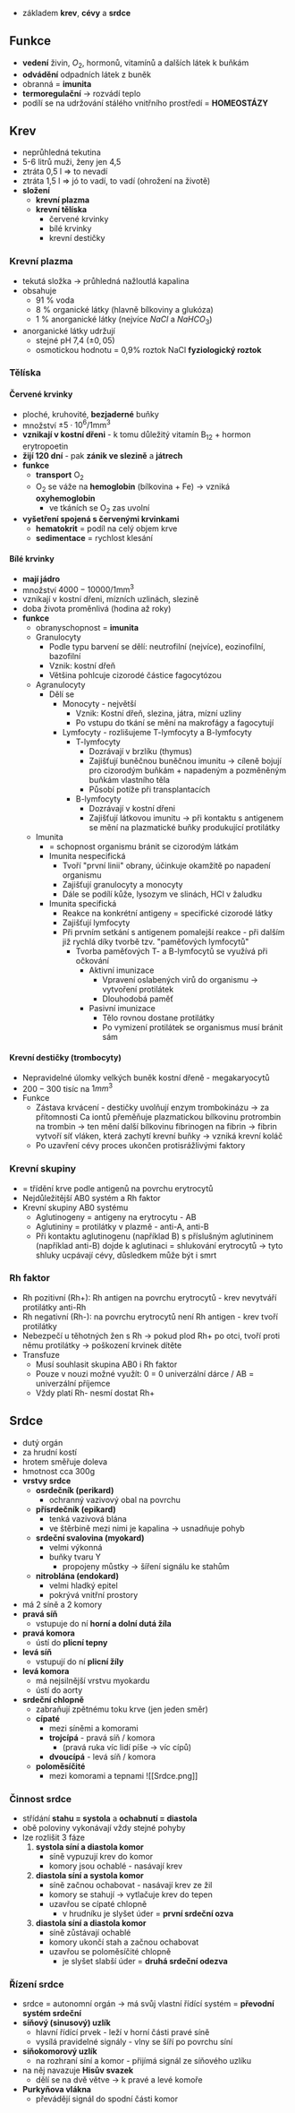 - základem **krev**, **cévy** a **srdce**
## Funkce
- **vedení** živin, $O_{2}$, hormonů, vitamínů a dalších látek k buňkám
- **odvádění** odpadních látek z buněk
- obranná = **imunita**
- **termoregulační** → rozvádí teplo
- podílí se na udržování stálého vnitřního prostředí = **HOMEOSTÁZY**

## Krev
- neprůhledná tekutina
- 5-6 litrů muži, ženy jen 4,5
- ztráta 0,5 l ⇒ to nevadí
- ztráta 1,5 l ⇒ jó to vadí, to vadí (ohrožení na životě)
- **složení**
	- **krevní plazma**
	- **krevní tělíska**
		- červené krvinky
		- bílé krvinky
		- krevní destičky
### Krevní plazma
- tekutá složka → průhledná nažloutlá kapalina
- obsahuje
	- 91 % voda
	- 8 % organické látky (hlavně bílkoviny a glukóza)
	- 1 % anorganické látky (nejvíce $NaCl$ a $NaHCO_{3}$)
- anorganické látky udržují
	- stejné pH 7,4 ($\pm 0,05$)
	- osmotickou hodnotu = 0,9% roztok NaCl **fyziologický roztok**

### Tělíska
#### Červené krvinky
- ploché, kruhovité, **bezjaderné** buňky
- množství $\pm 5\cdot10^6 / 1\text{mm}^3$
- **vznikají v kostní dřeni** - k tomu důležitý vitamín $\text{B}_{12}$ + hormon erytropoetin
- **žijí 120 dní** - pak **zánik ve slezině** a **játrech**
- **funkce**
	- **transport** $\text{O}_{2}$
	- $\text{O}_{2}$ se váže na **hemoglobin** (bílkovina + Fe) → vzniká **oxyhemoglobin**
		- ve tkáních se $\text{O}_{2}$ zas uvolní
- **vyšetření spojená s červenými krvinkami**
	- **hematokrit** = podíl na celý objem krve
	- **sedimentace** = rychlost klesání
#### Bílé krvinky
- **mají jádro**
- množství $4000-10000 / 1\text{mm}^3$
- vznikají v kostní dřeni, mízních uzlinách, slezině
- doba života proměnlivá (hodina až roky)
- **funkce**
	- obranyschopnost = **imunita**
	- Granulocyty 
	    - Podle typu barvení se dělí: neutrofilní (nejvíce), eozinofilní, bazofilní 
	    - Vznik: kostní dřeň 
	    - Většina pohlcuje cizorodé částice fagocytózou 
	- Agranulocyty 
	    - Dělí se
	        - Monocyty - největší 
	            - Vznik: Kostní dřeň, slezina, játra, mízní uzliny 
	            - Po vstupu do tkání se mění na makrofágy a fagocytují 
	        - Lymfocyty - rozlišujeme T-lymfocyty a B-lymfocyty 
	            - T-lymfocyty 
	                - Dozrávají v brzlíku (thymus) 
	                - Zajišťují buněčnou buněčnou imunitu -> cíleně bojují pro cizorodým buňkám + napadeným a pozměněným buňkám vlastního těla 
	                - Působí potíže při transplantacích 
	            - B-lymfocyty 
	                - Dozrávají v kostní dřeni 
	                - Zajišťují látkovou imunitu -> při kontaktu s antigenem se mění na plazmatické buňky produkující protilátky 
	- Imunita 
	    - = schopnost organismu bránit se cizorodým látkám 
	    - Imunita nespecifická 
	        - Tvoří "první linii" obrany, účinkuje okamžitě po napadení organismu 
	        - Zajišťují granulocyty a monocyty 
	        - Dále se podílí kůže, lysozym ve slinách, HCl v žaludku 
	    - Imunita specifická 
	        - Reakce na konkrétní antigeny = specifické cizorodé látky 
	        - Zajišťují lymfocyty 
	        - Při prvním setkání s antigenem pomalejší reakce - při dalším již rychlá díky tvorbě tzv. "paměťových lymfocytů" 
	            - Tvorba paměťových T- a B-lymfocytů se využívá při očkování 
	                - Aktivní imunizace 
	                    - Vpravení oslabených virů do organismu -> vytvoření protilátek 
	                    - Dlouhodobá paměť 
	                - Pasivní imunizace 
	                    - Tělo rovnou dostane protilátky 
	                    - Po vymizení protilátek se organismus musí bránit sám 

#### Krevní destičky (trombocyty) 
- Nepravidelné úlomky velkých buněk kostní dřeně - megakaryocytů 
- $200 - 300$ tisíc na $1 mm^3$ 
- Funkce
	- Zástava krvácení - destičky uvolňují enzym trombokinázu -> za přítomnosti Ca iontů přeměňuje plazmatickou bílkovinu protrombin na trombin -> ten mění další bílkovinu fibrinogen na fibrin -> fibrin vytvoří síť vláken, která zachytí krevní buňky -> vzniká krevní koláč 
    - Po uzavření cévy proces ukončen protisrážlivými faktory 
### Krevní skupiny 
- = třídění krve podle antigenů na povrchu erytrocytů 
- Nejdůležitější AB0 systém a Rh faktor 
- Krevní skupiny AB0 systému 
    - Aglutinogeny = antigeny na erytrocytu - AB 
    - Aglutininy = protilátky v plazmě - anti-A, anti-B 
    - Při kontaktu aglutinogenu (například B) s příslušným aglutininem (například anti-B) dojde k aglutinaci = shlukování erytrocytů -> tyto shluky ucpávají cévy, důsledkem může být i smrt 
### Rh faktor 
- Rh pozitivní (Rh+): Rh antigen na povrchu erytrocytů - krev nevytváří protilátky anti-Rh 
- Rh negativní (Rh-): na povrchu erytrocytů není Rh antigen - krev tvoří protilátky 
- Nebezpečí u těhotných žen s Rh -> pokud plod Rh+ po otci, tvoří proti němu protilátky -> poškození krvinek dítěte 
- Transfuze 
     - Musí souhlasit skupina AB0 i Rh faktor 
     - Pouze v nouzi možné využít: 0 = 0 univerzální dárce / AB = univerzální příjemce 
     - Vždy platí Rh- nesmí dostat Rh+
## Srdce
- dutý orgán
- za hrudní kostí
- hrotem směřuje doleva
- hmotnost cca 300g
- **vrstvy srdce**
	- **osrdečník (perikard)**
		- ochranný vazivový obal na povrchu
	- **přísrdečník (epikard)**
		- tenká vazivová blána
		- ve štěrbině mezi nimi je kapalina → usnadňuje pohyb
	- **srdeční svalovina (myokard)**
		- velmi výkonná
		- buňky tvaru Y
			- propojeny můstky → šíření signálu ke stahům
	- **nitroblána (endokard)**
		- velmi hladký epitel
		- pokrývá vnitřní prostory
- má 2 síně a 2 komory
- **pravá síň**
	- vstupuje do ní **horní a dolní dutá žíla**
- **pravá komora**
	- ústí do **plicní tepny**
- **levá síň**
	- vstupují do ní **plicní žíly**
- **levá komora**
	- má nejsilnější vrstvu myokardu
	- ústí do aorty
- **srdeční chlopně**
	- zabraňují zpětnému toku krve (jen jeden směr)
	- **cípaté**
		- mezi síněmi a komorami
		- **trojcípá** - pravá síň / komora
			- (pravá ruka víc lidí píše → víc cípů)
		- **dvoucípá** - levá síň / komora
	- **poloměsíčité**
		- mezi komorami a tepnami
![[Srdce.png]]
### Činnost srdce
- střídání **stahu = systola** a **ochabnutí = diastola**
- obě poloviny vykonávají vždy stejné pohyby
- lze rozlišit 3 fáze
	1. **systola síní a diastola komor**
		- síně vypuzují krev do komor
		- komory jsou ochablé - nasávají krev
	2. **diastola síní a systola komor**
		- síně začnou ochabovat - nasávají krev ze žil
		- komory se stahují → vytlačuje krev do tepen
		- uzavřou se cípaté chlopně
			- v hrudníku je slyšet úder = **první srdeční ozva**
	3. **diastola síní a diastola komor**
		- síně zůstávají ochablé
		- komory ukončí stah a začnou ochabovat
		- uzavřou se poloměsíčité chlopně
			- je slyšet slabší úder = **druhá srdeční odezva**
### Řízení srdce
- srdce = autonomní orgán → má svůj vlastní řídící systém = **převodní systém srdeční**
- **síňový (sinusový) uzlík**
	- hlavní řídící prvek - leží v horní části pravé síně
	- vysílá pravidelné signály - vlny se šíří po povrchu síní
- **síňokomorový uzlík**
	- na rozhraní síní a komor - přijímá signál ze síňového uzlíku
- na něj navazuje **Hisův svazek**
	- dělí se na dvě větve → k pravé a levé komoře
- **Purkyňova vlákna**
	- převádějí signál do spodní části komor